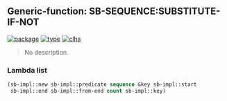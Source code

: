## Generic-function: SB-SEQUENCE:SUBSTITUTE-IF-NOT
[![package](https://img.shields.io/badge/Package-SB--SEQUENCE-5f9ea0.svg?style=social&colorA=999999)](../) [![type](https://img.shields.io/badge/Type-Generic--Function-5f9ea0.svg?style=social&colorA=999999)](../#generic-function) [![clhs](https://img.shields.io/badge/CLHS-SUBSTITUTE--IF--NOT-5f9ea0.svg?style=social&colorA=999999)](http://www.lispworks.com/documentation/HyperSpec/Body/f_sbs_s.htm) 

> No description.

### Lambda list
```cl
(sb-impl::new sb-impl::predicate sequence &key sb-impl::start
 sb-impl::end sb-impl::from-end count sb-impl::key)
```
